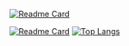 <!--### Hi there 👋-->

<!--
**Crownss/Crownss** is a ✨ _special_ ✨ repository because its `README.md` (this file) appears on your GitHub profile.

Here are some ideas to get you started:

- 🔭 I’m currently working on ...
- 🌱 I’m currently learning ...
- 👯 I’m looking to collaborate on ...
- 🤔 I’m looking for help with ...
- 💬 Ask me about ...
- 📫 How to reach me: ...
- 😄 Pronouns: ...
- ⚡ Fun fact: ...
-->
<!--![Anurag's GitHub stats](https://github-readme-stats.vercel.app/api?username=Crownss&show_icons=true&theme=radical)

[![Readme Card](https://github-readme-stats.vercel.app/api/pin/?username=Crownss&repo=DDoS)]()

[![Top Langs](https://github-readme-stats.vercel.app/api/top-langs/?username=Crownss)]()
-->
[![Readme Card](https://github-readme-stats.vercel.app/api/pin/?username=Crownss&repo=Backend-DBAnime-Django)](https://github.com/Crownss/Backend-DBAnime)
<!-- [![Readme Card](https://github-readme-stats.vercel.app/api/pin/?username=Crownss&repo=Frontend-DBAnime-Nuxt)](https://github.com/Crownss/Frontend-DBAnime-Nuxt) -->
[![Readme Card](https://github-readme-stats.vercel.app/api/pin/?username=Crownss&repo=Frontend-DBAnime-Next)](https://github.com/Crownss/Frontend-DBAnime-Next)
[![Top Langs](https://github-readme-stats.vercel.app/api/top-langs/?username=Crownss&layout=compact&hide=html)](https://github.com/Crownss)

